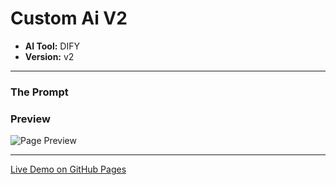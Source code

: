 # Custom Ai V2

* **AI Tool:** DIFY
* **Version:** v2

---

### The Prompt

>

### Preview

![Page Preview](./preview.png)

---

[Live Demo on GitHub Pages](https://your-username.github.io/AI-Frontend-Gallery/Dify/custom-ai-v2/)
